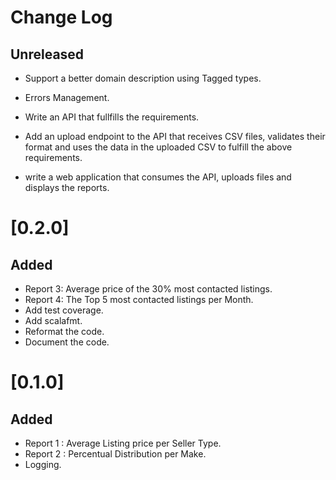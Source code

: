 # Change Log
## Unreleased

- Support a better domain description using Tagged types.
- Errors Management.
- Write an API that fullfills the requirements. 
  
- Add an upload endpoint to the API that receives CSV files, validates their format and uses the data 
  in the uploaded CSV to fulfill the above requirements.
    
- write a web application that consumes the API, uploads files and displays the reports.

# [0.2.0]

## Added

- Report 3: Average price of the 30% most contacted listings.
- Report 4: The Top 5 most contacted listings per Month.
- Add test coverage.
- Add scalafmt.
- Reformat the code.
- Document the code.

# [0.1.0]
## Added

- Report 1 : Average Listing price per Seller Type.
- Report 2 : Percentual Distribution per Make.
- Logging.

